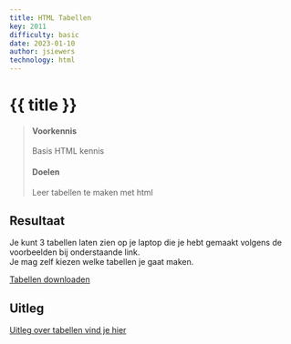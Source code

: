 ```yaml
---
title: HTML Tabellen
key: 2011
difficulty: basic
date: 2023-01-10
author: jsiewers
technology: html
---
```


# {{ title }}

> #### Voorkennis
> Basis HTML kennis
> #### Doelen
> Leer tabellen te maken met html

## Resultaat
Je kunt 3 tabellen laten zien op je laptop die je hebt gemaakt volgens de voorbeelden bij onderstaande link.  
Je mag zelf kiezen welke tabellen je gaat maken.

[Tabellen downloaden](https://static.edutorial.nl/html/tabellen.zip)

## Uitleg
[Uitleg over tabellen vind je hier](https://www.edutorial.nl/html/tabellen/)